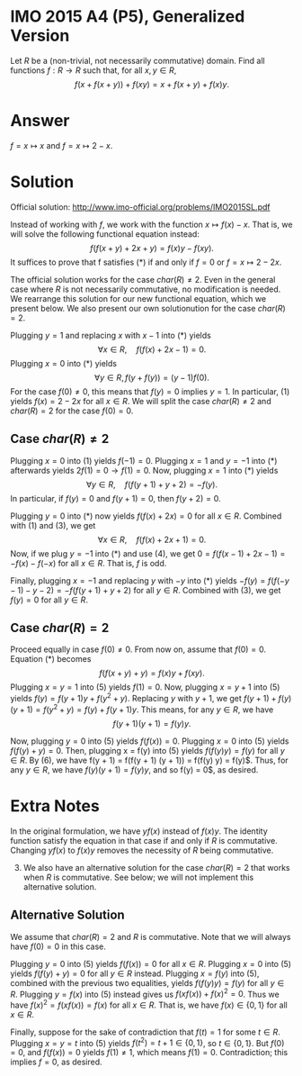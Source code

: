 # IMO 2015 A4 (P5), Generalized Version
  
Let $R$ be a (non-trivial, not necessarily commutative) domain.
Find all functions $f : R \to R$ such that, for all $x, y \in R$,
$$ f(x + f(x + y)) + f(xy) = x + f(x + y) + f(x) y. $$



# Answer

$f = x \mapsto x$ and $f = x \mapsto 2 - x$.



# Solution

Official solution: <http://www.imo-official.org/problems/IMO2015SL.pdf>

Instead of working with $f$, we work with the function $x \mapsto f(x) - x$.
That is, we will solve the following functional equation instead:
$$ f(f(x + y) + 2x + y) = f(x) y - f(xy). \tag{*} $$
It suffices to prove that f satisfies $(*)$ if and only if $f = 0$ or $f = x \mapsto 2 - 2x$.

The official solution works for the case $char(R) \neq 2$.
Even in the general case where $R$ is not necessarily commutative, no modification is needed.
We rearrange this solution for our new functional equation, which we present below.
We also present our own solutionution for the case $char(R) = 2$.

Plugging $y = 1$ and replacing $x$ with $x - 1$ into $(*)$ yields
$$ ∀ x \in R, \quad f(f(x) + 2x - 1) = 0. \tag{1} $$
Plugging $x = 0$ into $(*)$ yields
$$ ∀ y \in R, f(y + f(y)) = (y - 1) f(0). \tag{2} $$
For the case $f(0) \neq 0$, this means that $f(y) = 0$ implies $y = 1$.
In particular, $(1)$ yields $f(x) = 2 - 2x$ for all $x \in R$.
We will split the case $char(R) \neq 2$ and $char(R) = 2$ for the case $f(0) = 0$.

## Case $char(R) \neq 2$

Plugging $x = 0$ into $(1)$ yields $f(-1) = 0$.
Plugging $x = 1$ and $y = -1$ into $(*)$ afterwards yields $2f(1) = 0 \to f(1) = 0$.
Now, plugging $x = 1$ into $(*)$ yields
$$ ∀ y \in R, \quad f(f(y + 1) + y + 2) = -f(y). \tag{3} $$
In particular, if $f(y) = 0$ and $f(y + 1) = 0$, then $f(y + 2) = 0$.

Plugging $y = 0$ into $(*)$ now yields $f(f(x) + 2x) = 0$ for all $x \in R$.
Combined with $(1)$ and $(3)$, we get
$$ ∀ x \in R, \quad f(f(x) + 2x + 1) = 0. $$
Now, if we plug $y = -1$ into $(*)$ and use $(4)$, we get $0 = f(f(x - 1) + 2x - 1) = -f(x) - f(-x)$ for all $x \in R$.
That is, $f$ is odd.

Finally, plugging $x = -1$ and replacing $y$ with $-y$ into $(*)$ yields $-f(y) = f(f(-y - 1) - y - 2) = -f(f(y + 1) + y + 2)$ for all $y \in R$.
Combined with $(3)$, we get $f(y) = 0$ for all $y \in R$.
  
## Case $char(R) = 2$

Proceed equally in case $f(0) \neq 0$.
From now on, assume that $f(0) = 0$.
Equation $(*)$ becomes
$$ f(f(x + y) + y) = f(x) y + f(xy). \tag{5} $$
Plugging $x = y = 1$ into $(5)$ yields $f(1) = 0$.
Now, plugging $x = y + 1$ into $(5)$ yields $f(y) = f(y + 1) y + f(y^2 + y)$.
Replacing $y$ with $y + 1$, we get $f(y + 1) + f(y) (y + 1) = f(y^2 + y) = f(y) + f(y + 1) y$.
This means, for any $y \in R$, we have
$$ f(y + 1) (y + 1) = f(y) y. \tag{6} $$

Now, plugging $y = 0$ into $(5)$ yields $f(f(x)) = 0$.
Plugging $x = 0$ into $(5)$ yields $f(f(y) + y) = 0$.
Then, plugging x = f(y) into (5) yields $f(f(y) y) = f(y)$ for all $y \in R$.
By $(6)$, we have f(y + 1) = f(f(y + 1) (y + 1)) = f(f(y) y) = f(y)$.
Thus, for any $y \in R$, we have $f(y) (y + 1) = f(y) y$, and so f(y) = 0$, as desired.



# Extra Notes

In the original formulation, we have $y f(x)$ instead of $f(x) y$.
The identity function satisfy the equation in that case if and only if $R$ is commutative.
Changing $y f(x)$ to $f(x) y$ removes the necessity of $R$ being commutative.

3. We also have an alternative solution for the case $char(R) = 2$ that works when $R$ is commutative.
See below; we will not implement this alternative solution.

## Alternative Solution

We assume that $char(R) = 2$ and $R$ is commutative.
Note that we will always have $f(0) = 0$ in this case.

Plugging $y = 0$ into $(5)$ yields $f(f(x)) = 0$ for all $x \in R$.
Plugging $x = 0$ into $(5)$ yields $f(f(y) + y) = 0$ for all $y \in R$ instead.
Plugging $x = f(y)$ into $(5)$, combined with the previous two equalities, yields $f(f(y) y) = f(y)$ for all $y \in R$.
Plugging $y = f(x)$ into $(5)$ instead gives us $f(xf(x)) + f(x)^2 = 0$.
Thus we have $f(x)^2 = f(x f(x)) = f(x)$ for all $x \in R$.
That is, we have $f(x) \in \{0, 1\}$ for all $x \in R$.

Finally, suppose for the sake of contradiction that $f(t) = 1$ for some $t \in R$.
Plugging $x = y = t$ into $(5)$ yields $f(t^2) = t + 1 \in \{0, 1\}$, so $t \in \{0, 1\}$.
But $f(0) = 0$, and $f(f(x)) = 0$ yields $f(1) \neq 1$, which means $f(1) = 0$.
Contradiction; this implies $f = 0$, as desired.